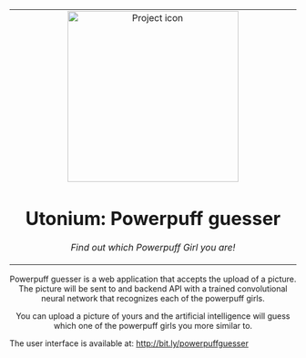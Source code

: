 
<table align="center"><tr><td align="center" width="9999">

<img src="https://media1.tenor.com/images/c1131b11b90dcc36ac7ebd732b49dae8/tenor.gif?itemid=6026987" align="center" width="300" alt="Project icon">

# Utonium: Powerpuff guesser

*Find out which Powerpuff Girl you are!*

</td></tr>

</table>    

<div align="center">

Powerpuff guesser is a web application that accepts the upload of a picture. The picture will be sent to and backend API with a trained convolutional neural network that recognizes each of the powerpuff girls.

You can upload a picture of yours and the artificial intelligence will guess which one of the powerpuff girls you more similar to.



</div>

The user interface is available at: http://bit.ly/powerpuffguesser
